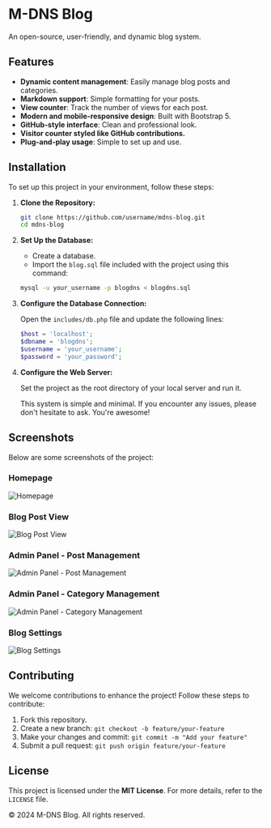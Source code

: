M-DNS Blog
==========

An open-source, user-friendly, and dynamic blog system.

Features
--------

*   **Dynamic content management**: Easily manage blog posts and categories.
*   **Markdown support**: Simple formatting for your posts.
*   **View counter**: Track the number of views for each post.
*   **Modern and mobile-responsive design**: Built with Bootstrap 5.
*   **GitHub-style interface**: Clean and professional look.
*   **Visitor counter styled like GitHub contributions.**
*   **Plug-and-play usage**: Simple to set up and use.

Installation
------------

To set up this project in your environment, follow these steps:

1.  **Clone the Repository:**
    
    ```bash
    git clone https://github.com/username/mdns-blog.git
    cd mdns-blog
    ```
    
2.  **Set Up the Database:**
    
    *   Create a database.
    *   Import the `blog.sql` file included with the project using this command:
    
    ```bash
    mysql -u your_username -p blogdns < blogdns.sql
    ```
    
3.  **Configure the Database Connection:**
    
    Open the `includes/db.php` file and update the following lines:
    
    ```php
    $host = 'localhost';
    $dbname = 'blogdns';
    $username = 'your_username';
    $password = 'your_password';
    ```
    
4.  **Configure the Web Server:**
    
    Set the project as the root directory of your local server and run it.

    This system is simple and minimal. If you encounter any issues, please don't hesitate to ask. You're awesome!

Screenshots
-----------

Below are some screenshots of the project:

### Homepage
![Homepage](https://m-dns.org/media/blog1.png)

### Blog Post View
![Blog Post View](https://m-dns.org/media/blog2.png)

### Admin Panel - Post Management
![Admin Panel - Post Management](https://m-dns.org/media/blog3.png)

### Admin Panel - Category Management
![Admin Panel - Category Management](https://m-dns.org/media/blog4.png)

### Blog Settings
![Blog Settings](https://m-dns.org/media/blog5.png)

Contributing
------------

We welcome contributions to enhance the project! Follow these steps to contribute:

1.  Fork this repository.
2.  Create a new branch: `git checkout -b feature/your-feature`
3.  Make your changes and commit: `git commit -m "Add your feature"`
4.  Submit a pull request: `git push origin feature/your-feature`

License
-------

This project is licensed under the **MIT License**. For more details, refer to the `LICENSE` file.

© 2024 M-DNS Blog. All rights reserved.
